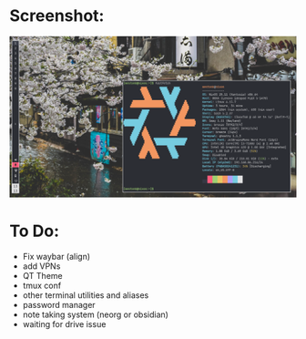 # Screenshot:

![Cool Linux Rice](./images/screenshot.png)

# To Do:

- Fix waybar (align)
- add VPNs
- QT Theme
- tmux conf
- other terminal utilities and aliases
- password manager
- note taking system (neorg or obsidian)
- waiting for drive issue

